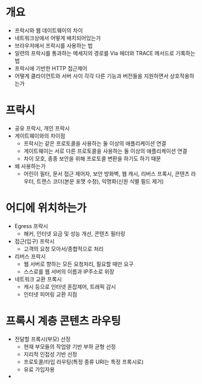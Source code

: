 # 개요
- 프락시와 웹 데이트웨이의 차이
- 네트워크상에서 어떻게 배치되어있는가
- 브라우저에서 프락시를 사용하는 법
- 일련의 프락시를 통과하는 메세지의 경로를 Via 헤더와 TRACE 메서드로 기록하는 법
- 프락시에 기반한 HTTP 접근제어
- 어떻게 클라이언트와 서버 사이 각각 다른 기능과 버전들을 지원하면서 상호작용하는가

# 프락시
- 공유 프락시, 개인 프락시
- 게이트웨이와의 차이점
  - 프락시는 같은 프로토콜을 사용하는 둘 이상의 애플리케이션 연결 
  - 게이트웨이는 서로 다른 프로토콜을 사용하는 둘 이상의 애플리케이션 연결
  - 차이 모호, 종종 보안을 위해 프로토콜 변환을 하기도 하기 때문
- 왜 사용하는가
  - 어린이 필터, 문서 접근 제어자, 보안 방화벽, 웹 캐시, 리버스 프록시, 콘텐츠 라우터, 트랜스 코더(본문 포맷 수정), 익명화(신원 식별 필드 제거)
 
# 어디에 위치하는가
- Egress 프락시
  - 해커, 인터넷 요금 및 성능 개선, 콘텐츠 필터링
- 접근(입구) 프락시
  - 고객의 요청 모아서/종합적으로 처리 
- 리버스 프락시
  - 웹 서버로 향하는 모든 요청처리, 필요할 때만 요구
  - 스스로를 웹 서버의 이름과 IP주소로 위장
- 네트워크 교환 프록시
  - 캐시 등으로 인터넷 혼잡제어, 트래픽 감시
  - 인터넷 피어링 교환 지점


# 프록시 계층 콘텐츠 라우팅
- 전달할 프록시(부모) 선정
  - 현재 부모들의 작업량 기반 부하 균형 선정
  - 지리적 인접성 기반 선정
  - 프로토콜/타입 라우팅(특정 종류 URI는 특정 프록시로)
  - 유료 가입자용
- 
